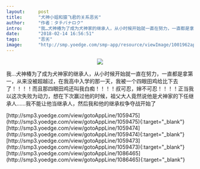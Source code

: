 ```yaml
---
layout:     post
title:      "犬神小姐和猿飞君的关系恶劣"
author:     "作者：タチバナロク"
intro:      "我…犬神椿为了成为犬神家的继承人，从小时候开始就一直在努力，一直都是拿第一，从来没被超越过，在我高中入学的那一天，我被一个四眼田鸡给比下去了！！！！而且那四眼田鸡还叫我白痴！！！！叔可忍，婶不可忍！！！！正当我以这次失败为动力，想在下次赢过他的时候，祖父大人竟然说他是犬神家的下任继承人……我不能让他当继承人，然后我和他的继承权争夺战开始了"
date:       "2018-02-14 16:56:51"
tags:       "恶劣"
image:      "http://smp.yoedge.com/smp-app/resource/viewImage/1001962appline.png"
---
```

<div style="text-align: center">
<p><img src="http://smp.yoedge.com/smp-app/resource/viewImage/1001962appline.png"/></p>
</div>
<p class="post-meta">
<span>我…犬神椿为了成为犬神家的继承人，从小时候开始就一直在努力，一直都是拿第一，从来没被超越过，在我高中入学的那一天，我被一个四眼田鸡给比下去了！！！！而且那四眼田鸡还叫我白痴！！！！叔可忍，婶不可忍！！！！正当我以这次失败为动力，想在下次赢过他的时候，祖父大人竟然说他是犬神家的下任继承人……我不能让他当继承人，然后我和他的继承权争夺战开始了</span>
</p>
[http://smp3.yoedge.com/view/gotoAppLine/1059475](http://smp3.yoedge.com/view/gotoAppLine/1059475){:target="_blank"}
[http://smp3.yoedge.com/view/gotoAppLine/1059474](http://smp3.yoedge.com/view/gotoAppLine/1059474){:target="_blank"}
[http://smp3.yoedge.com/view/gotoAppLine/1059473](http://smp3.yoedge.com/view/gotoAppLine/1059473){:target="_blank"}
[http://smp3.yoedge.com/view/gotoAppLine/1086465](http://smp3.yoedge.com/view/gotoAppLine/1086465){:target="_blank"}


